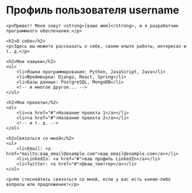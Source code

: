 <!DOCTYPE html>
<html lang="en">
<head>
    <meta charset="UTF-8">
    <meta name="viewport" content="width=device-width, initial-scale=1.0">
    <title>Профиль пользователя username</title>
</head>
<body>
    <h1>Профиль пользователя username</h1>

    <p>Привет! Меня зовут <strong>[ваше имя]</strong>, и я разработчик программного обеспечения.</p>

    <h2>О себе</h2>
    <p>Здесь вы можете рассказать о себе, своем опыте работы, интересах и т. д.</p>

    <h2>Мои навыки</h2>
    <ul>
        <li>Языки программирования: Python, JavaScript, Java</li>
        <li>Фреймворки: Django, React, Spring</li>
        <li>Базы данных: PostgreSQL, MongoDB</li>
        <!-- и многое другое... -->
    </ul>

    <h2>Мои проекты</h2>
    <ol>
        <li><a href="#">Название проекта 1</a></li>
        <li><a href="#">Название проекта 2</a></li>
        <!-- и т. д. -->
    </ol>

    <h2>Связаться со мной</h2>
    <ul>
        <li>Email: <a href="mailto:ваш_email@example.com">ваш_email@example.com</a></li>
        <li>LinkedIn: <a href="#">ваш профиль LinkedIn</a></li>
        <li>Twitter: <a href="#">@ваш_твиттер</a></li>
    </ul>

    <p>Не стесняйтесь связаться со мной, если у вас есть какие-либо вопросы или предложения!</p>
</body>
</html>
